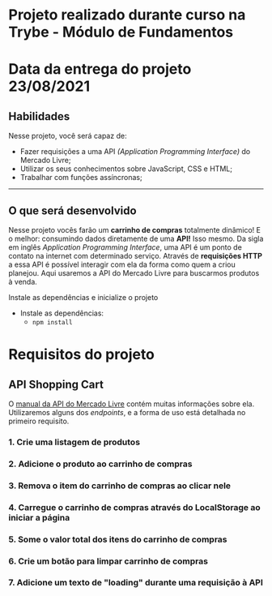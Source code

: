 # Projeto realizado durante curso na Trybe - Módulo de Fundamentos
# Data da entrega do projeto 23/08/2021

## Habilidades

Nesse projeto, você será capaz de:

- Fazer requisições a uma API *(Application Programming Interface)* do Mercado Livre;
- Utilizar os seus conhecimentos sobre JavaScript, CSS e HTML;
- Trabalhar com funções assíncronas;

---

## O que será desenvolvido

Nesse projeto vocês farão um **carrinho de compras** totalmente dinâmico! E o melhor: consumindo dados diretamente de uma **API!** Isso mesmo. Da sigla em inglês _Application Programming Interface_, uma API é um ponto de contato na internet com determinado serviço. Através de **requisições HTTP** a essa API é possível interagir com ela da forma como quem a criou planejou. Aqui usaremos a API do Mercado Livre para buscarmos produtos à venda.

Instale as dependências e inicialize o projeto
  * Instale as dependências:
    * `npm install`

# Requisitos do projeto

## API Shopping Cart

O [manual da API do Mercado Livre](https://developers.mercadolivre.com.br/pt_br/itens-e-buscas) contém muitas informações sobre ela. Utilizaremos alguns dos _endpoints_, e a forma de uso está detalhada no primeiro requisito.

### 1. Crie uma listagem de produtos

### 2. Adicione o produto ao carrinho de compras

### 3. Remova o item do carrinho de compras ao clicar nele

### 4. Carregue o carrinho de compras através do **LocalStorage** ao iniciar a página

### 5. Some o valor total dos itens do carrinho de compras

### 6. Crie um botão para limpar carrinho de compras

### 7. Adicione um texto de "loading" durante uma requisição à API
